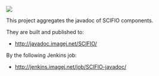 [![](http://jenkins.imagej.net/job/SCIFIO-javadoc/lastBuild/badge/icon)](http://jenkins.imagej.net/job/SCIFIO-javadoc/)

This project aggregates the javadoc of SCIFIO components.

They are built and published to:

* http://javadoc.imagej.net/SCIFIO/
    
By the following Jenkins job:

* http://jenkins.imagej.net/job/SCIFIO-javadoc/

